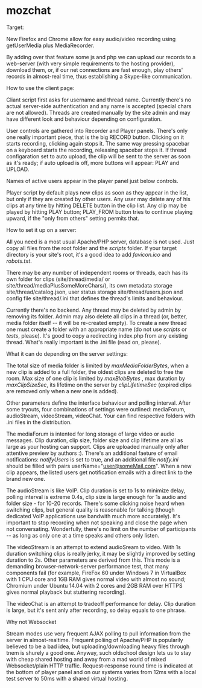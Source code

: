 # mozchat

Target:

New Firefox and Chrome allow for easy audio/video recording using getUserMedia plus MediaRecorder.

By adding over that feature some js and php we can upload our records to a web-server 
(with very simple requirements to the hosting provider), download them, or,
if our net connections are fast enough, play others' records in almost-real time, thus establishing
a Skype-like communication.

How to use the client page:

Cliant script first asks for username and thread name. Currently there's no actual server-side authentication and any name is accepted (special chars are not allowed). Threads are created manually by the site admin and may have different look and behaviour depending on configuration. 

User controls are gathered into Recorder and Player panels. There's only one really important piece, that is the big RECORD button. Clicking on it starts recording, clicking again stops it. The same way pressing spacebar on a keyboard starts the recording, releasing spacebar stops it. If thread configaration set to auto upload, the clip will be sent to the server as soon as it's ready; if auto upload is off, more buttons will appear: PLAY and UPLOAD.

Names of active users appear in the player panel just below controls. 

Player script by default plays new clips as soon as they appear in the list, but only if they are created by other users. Any user may delete any of his clips at any time by hitting DELETE button in the clip list. Any clip may be played by hitting PLAY button; PLAY_FROM button tries to continue playing upward, if the "only from others" setting permits that.

How to set it up on a server: 

All you need is a most usual Apache/PHP server, database is not used. Just copy all files from the root folder and the _scripts_ folder. If your target directory is your site's root, it's a good idea to add _favicon.ico_ and _robots.txt_.

There may be any number of independent rooms or threads, each has its own folder for clips (site/thread/media/ or site/thread/mediaPlusSomeMoreChars/), its own metadata storage site/thread/catalog.json, user status storage site/thread/users.json and config file site/thread/.ini that defines the thread's limits and behaviour. 

Currently there's no backend. Any thread may be deleted by admin by removing its folder. Admin may also delete all clips in a thread (or, better, media folder itself -- it will be re-created empty). To create a new thread one must create a folder with an appropriate name (do not use _scripts_ or _tests_, please). It's good to copy a redirecting index.php from any existing thread. What's really important is the .ini file (read on, please).

What it can do depending on the server settings:

The total size of media folder is limited by _maxMediaFolderBytes_, when a new clip is added to a full folder, the oldest clips are deleted to free the room. Max size of one clip is limited by _maxBlobBytes_ , max duration by _maxClipSizeSec_, its lifetime on the server by _clipLifetimeSec_ (expired clips are removed only when a new one is added).

Other parameters define the interface behaviour and polling interval. After some tryouts, four combinations of settings were outlined: mediaForum, audioStream, videoStream, videoChat. Your can find respective folders with .ini files in the distribution.

The mediaForum is intented for long storage of large video or audio messages. Clip duration, clip size, folder size and clip lifetime are all as large as your hosting can support. Clips are uploaded manually only after attentive preview by authors :). There's an additional faeture of email notifications: _notifyUsers_ is set to true, and an additional file _notify.ini_ should be filled with pairs userName="user@someMail.com". When a new clip appears, the listed users get notification emails with a direct link to the brand new one.

The audioStream is like VoIP. Clip duration is set to 1s to minimize delay, polling interval is extreme 0.4s, clip size is large enough for 1s audio and folder size - for 10-20 records. There's some clicking noise heard when switching clips, but general quality is reasonable for talking (though dedicated VoIP applications use bandwith much more accurately). It's important to stop recording when not speaking and close the page when not conversating. Wonderfully, there's no limit on the number of participants -- as long as only one at a time speaks and others only listen.

The videoStream is an attempt to extend audioSream to video. With 1s duration switching clips is really jerky, it may be slightly improved by setting duration to 2s. Other parameters are derived from this. This mode is a demanding browser-network-server performance test, that many components fail (for example, FireFox 60 under Windows 7 in VirtualBox with 1 CPU core and 1GB RAM gives normal video with almost no sound; Chromium under Ubuntu 14.04 with 2 cores and 2GB RAM over HTTPS gives normal playback but stuttering recording).

The videoChat is an attempt to tradeoff performance for delay. Clip duration is large, but it's sent anly after recording, so delay equals to one phrase. 

Why not Websocket

Stream modes use very frequent AJAX polling to pull information from the server in almost-realtime. Frequent poliing of Apache/PHP is popularily believed to be a bad idea, but uploading/downloading heavy files through tnem is shurely a good one. Anyway, such oldschool design lets us to stay with cheap shared hosting and away from a mad world of mixed Websocket/plain HTTP traffic. Request-response round time is indicated at the bottom of player panel and on our systems varies from 12ms with a local test server to 50ms with a shared virtual hosting.



